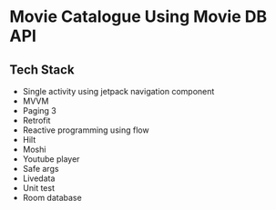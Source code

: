# Movie Catalogue Using Movie DB API
## Tech Stack
- Single activity using jetpack navigation component
- MVVM
- Paging 3
- Retrofit
- Reactive programming using flow
- Hilt
- Moshi
- Youtube player
- Safe args
- Livedata
- Unit test
- Room database
